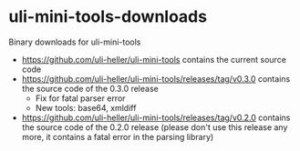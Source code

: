uli-mini-tools-downloads
========================

Binary downloads for uli-mini-tools

* <https://github.com/uli-heller/uli-mini-tools> contains the current source code
* <https://github.com/uli-heller/uli-mini-tools/releases/tag/v0.3.0> contains the source code of the 0.3.0 release
    * Fix for fatal parser error
    * New tools: base64, xmldiff
* <https://github.com/uli-heller/uli-mini-tools/releases/tag/v0.2.0> contains the source code of the 0.2.0 release
  (please don't use this release any more, it contains a fatal error in the parsing library)
